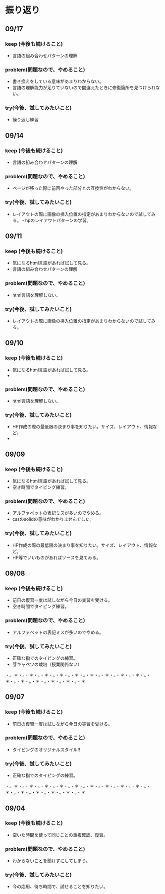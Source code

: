 # 振り返り
## 09/17
### keep (今後も続けること)
- 言語の組み合わせパターンの理解

### problem(問題なので、やめること)
- 書き換えをしている意味があまりわからない。
- 言語の理解能力が足りていないので間違えたときに修復箇所を見つけられない。

### try(今後、試してみたいこと)
- 繰り返し練習




## 09/14
### keep (今後も続けること)
- 言語の組み合わせパターンの理解

### problem(問題なので、やめること)
- ページが移った際に前回やった部分との互換性がわからない。

### try(今後、試してみたいこと)
- レイアウトの際に画像の挿入位置の指定があまりわからないので試してみる。
‐ hpのレイアウトパターンの学習。

## 09/11
### keep (今後も続けること)
- 気になるhtml言語があれば試して見る。
- 言語の組み合わせパターンの理解

### problem(問題なので、やめること)
- html言語を理解しない。

### try(今後、試してみたいこと)
- レイアウトの際に画像の挿入位置の指定があまりわからないので試してみる。

## 09/10
### keep (今後も続けること)
- 気になるhtml言語があれば試して見る。
- 
### problem(問題なので、やめること)
- html言語を理解しない。

### try(今後、試してみたいこと)
- HP作成の際の最低限の決まり事を知りたい。サイズ、レイアウト、情報など。  
-

## 09/09
### keep (今後も続けること)
- 気になるhtml言語があれば試して見る。
- 空き時間でタイピング練習。

### problem(問題なので、やめること)
- アルファベットの表記ミスが多いのでやめる。
- cssのsolidの意味がわかりませんでした。

### try(今後、試してみたいこと)
- HP作成の際の最低限の決まり事を知りたい。サイズ、レイアウト、情報など。  
- HP等でいいものがあればソースを見てみる。

## 09/08
### keep (今後も続けること)
- 前日の復習一度は試しながら今日の実習を受ける。
- 空き時間でタイピング練習。

### problem(問題なので、やめること)
- アルファベットの表記ミスが多いのでやめる。

### try(今後、試してみたいこと)
- 正確な指でのタイピングの練習。
- 芽キャベツの栽培（授業関係ない）


・。＊・。・＊・。・＊・。・＊・。・＊・。・＊・。・＊・。・＊・。・＊・。・＊・。・＊・。・＊・。・＊・。・＊・。・＊
## 09/07
### keep (今後も続けること)
- 前日の復習一度は試しながら今日の実習を受ける。

### problem(問題なので、やめること)
- タイピングのオリジナルスタイル‼

### try(今後、試してみたいこと)
- 正確な指でのタイピングの練習。

・。＊・。・＊・。・＊・。・＊・。・＊・。・＊・。・＊・。・＊・。・＊・。・＊・。・＊・。・＊・。・＊・。・＊・。・＊

## 09/04
### keep (今後も続けること)
- 空いた時間を使って同じことの重複確認、復習。

### problem(問題なので、やめること)
- わからないことを聞けずにしてしまう。

### try(今後、試してみたいこと)
- 今の応用、待ち時間で、試せることを知りたい。